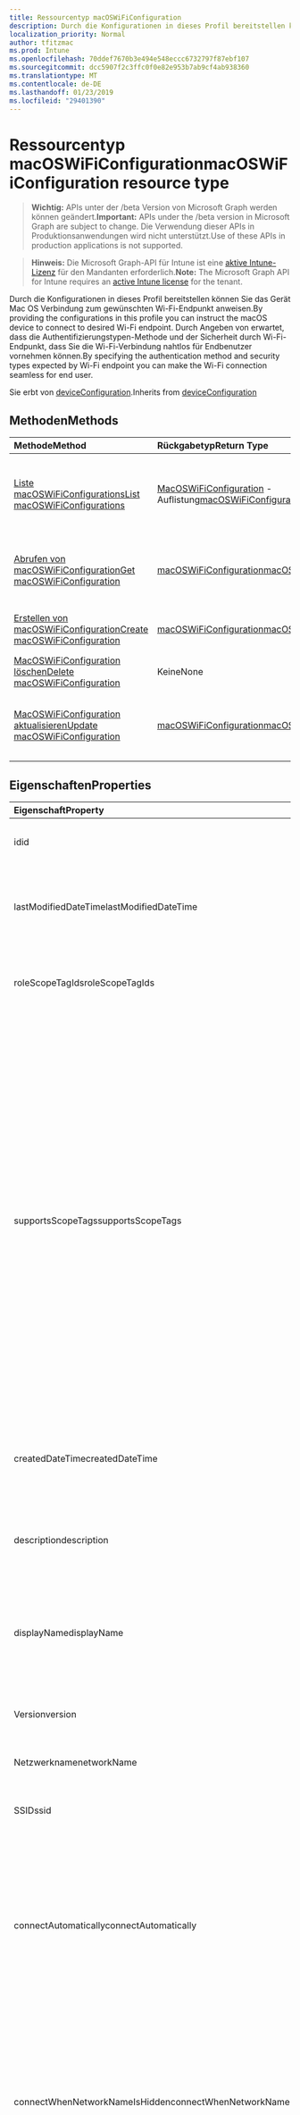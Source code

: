 ```yaml
---
title: Ressourcentyp macOSWiFiConfiguration
description: Durch die Konfigurationen in dieses Profil bereitstellen können Sie das Gerät Mac OS Verbindung zum gewünschten Wi-Fi-Endpunkt anweisen. Durch Angeben von erwartet, dass die Authentifizierungstypen-Methode und der Sicherheit durch Wi-Fi-Endpunkt, dass Sie die Wi-Fi-Verbindung nahtlos für Endbenutzer vornehmen können.
localization_priority: Normal
author: tfitzmac
ms.prod: Intune
ms.openlocfilehash: 70ddef7670b3e494e548eccc6732797f87ebf107
ms.sourcegitcommit: dcc5907f2c3ffc0f0e82e953b7ab9cf4ab938360
ms.translationtype: MT
ms.contentlocale: de-DE
ms.lasthandoff: 01/23/2019
ms.locfileid: "29401390"
---
```

# <a name="macoswificonfiguration-resource-type"></a><span data-ttu-id="8fadc-104">Ressourcentyp macOSWiFiConfiguration</span><span class="sxs-lookup"><span data-stu-id="8fadc-104">macOSWiFiConfiguration resource type</span></span>

> <span data-ttu-id="8fadc-105">**Wichtig:** APIs unter der /beta Version von Microsoft Graph werden können geändert.</span><span class="sxs-lookup"><span data-stu-id="8fadc-105">**Important:** APIs under the /beta version in Microsoft Graph are subject to change.</span></span> <span data-ttu-id="8fadc-106">Die Verwendung dieser APIs in Produktionsanwendungen wird nicht unterstützt.</span><span class="sxs-lookup"><span data-stu-id="8fadc-106">Use of these APIs in production applications is not supported.</span></span>

> <span data-ttu-id="8fadc-107">**Hinweis:** Die Microsoft Graph-API für Intune ist eine [aktive Intune-Lizenz](https://go.microsoft.com/fwlink/?linkid=839381) für den Mandanten erforderlich.</span><span class="sxs-lookup"><span data-stu-id="8fadc-107">**Note:** The Microsoft Graph API for Intune requires an [active Intune license](https://go.microsoft.com/fwlink/?linkid=839381) for the tenant.</span></span>

<span data-ttu-id="8fadc-108">Durch die Konfigurationen in dieses Profil bereitstellen können Sie das Gerät Mac OS Verbindung zum gewünschten Wi-Fi-Endpunkt anweisen.</span><span class="sxs-lookup"><span data-stu-id="8fadc-108">By providing the configurations in this profile you can instruct the macOS device to connect to desired Wi-Fi endpoint.</span></span> <span data-ttu-id="8fadc-109">Durch Angeben von erwartet, dass die Authentifizierungstypen-Methode und der Sicherheit durch Wi-Fi-Endpunkt, dass Sie die Wi-Fi-Verbindung nahtlos für Endbenutzer vornehmen können.</span><span class="sxs-lookup"><span data-stu-id="8fadc-109">By specifying the authentication method and security types expected by Wi-Fi endpoint you can make the Wi-Fi connection seamless for end user.</span></span>


<span data-ttu-id="8fadc-110">Sie erbt von [deviceConfiguration](../resources/intune-deviceconfig-deviceconfiguration.md).</span><span class="sxs-lookup"><span data-stu-id="8fadc-110">Inherits from [deviceConfiguration](../resources/intune-deviceconfig-deviceconfiguration.md)</span></span>

## <a name="methods"></a><span data-ttu-id="8fadc-111">Methoden</span><span class="sxs-lookup"><span data-stu-id="8fadc-111">Methods</span></span>
|<span data-ttu-id="8fadc-112">Methode</span><span class="sxs-lookup"><span data-stu-id="8fadc-112">Method</span></span>|<span data-ttu-id="8fadc-113">Rückgabetyp</span><span class="sxs-lookup"><span data-stu-id="8fadc-113">Return Type</span></span>|<span data-ttu-id="8fadc-114">Beschreibung</span><span class="sxs-lookup"><span data-stu-id="8fadc-114">Description</span></span>|
|:---|:---|:---|
|[<span data-ttu-id="8fadc-115">Liste macOSWiFiConfigurations</span><span class="sxs-lookup"><span data-stu-id="8fadc-115">List macOSWiFiConfigurations</span></span>](../api/intune-deviceconfig-macoswificonfiguration-list.md)|<span data-ttu-id="8fadc-116">[MacOSWiFiConfiguration](../resources/intune-deviceconfig-macoswificonfiguration.md) -Auflistung</span><span class="sxs-lookup"><span data-stu-id="8fadc-116">[macOSWiFiConfiguration](../resources/intune-deviceconfig-macoswificonfiguration.md) collection</span></span>|<span data-ttu-id="8fadc-117">Listeneigenschaften und Beziehungen der [MacOSWiFiConfiguration](../resources/intune-deviceconfig-macoswificonfiguration.md) -Objekte.</span><span class="sxs-lookup"><span data-stu-id="8fadc-117">List properties and relationships of the [macOSWiFiConfiguration](../resources/intune-deviceconfig-macoswificonfiguration.md) objects.</span></span>|
|[<span data-ttu-id="8fadc-118">Abrufen von macOSWiFiConfiguration</span><span class="sxs-lookup"><span data-stu-id="8fadc-118">Get macOSWiFiConfiguration</span></span>](../api/intune-deviceconfig-macoswificonfiguration-get.md)|[<span data-ttu-id="8fadc-119">macOSWiFiConfiguration</span><span class="sxs-lookup"><span data-stu-id="8fadc-119">macOSWiFiConfiguration</span></span>](../resources/intune-deviceconfig-macoswificonfiguration.md)|<span data-ttu-id="8fadc-120">Lesen Sie Eigenschaften und Beziehungen des [MacOSWiFiConfiguration](../resources/intune-deviceconfig-macoswificonfiguration.md) -Objekts.</span><span class="sxs-lookup"><span data-stu-id="8fadc-120">Read properties and relationships of the [macOSWiFiConfiguration](../resources/intune-deviceconfig-macoswificonfiguration.md) object.</span></span>|
|[<span data-ttu-id="8fadc-121">Erstellen von macOSWiFiConfiguration</span><span class="sxs-lookup"><span data-stu-id="8fadc-121">Create macOSWiFiConfiguration</span></span>](../api/intune-deviceconfig-macoswificonfiguration-create.md)|[<span data-ttu-id="8fadc-122">macOSWiFiConfiguration</span><span class="sxs-lookup"><span data-stu-id="8fadc-122">macOSWiFiConfiguration</span></span>](../resources/intune-deviceconfig-macoswificonfiguration.md)|<span data-ttu-id="8fadc-123">Erstellen eines neuen [MacOSWiFiConfiguration](../resources/intune-deviceconfig-macoswificonfiguration.md) -Objekts.</span><span class="sxs-lookup"><span data-stu-id="8fadc-123">Create a new [macOSWiFiConfiguration](../resources/intune-deviceconfig-macoswificonfiguration.md) object.</span></span>|
|[<span data-ttu-id="8fadc-124">MacOSWiFiConfiguration löschen</span><span class="sxs-lookup"><span data-stu-id="8fadc-124">Delete macOSWiFiConfiguration</span></span>](../api/intune-deviceconfig-macoswificonfiguration-delete.md)|<span data-ttu-id="8fadc-125">Keine</span><span class="sxs-lookup"><span data-stu-id="8fadc-125">None</span></span>|<span data-ttu-id="8fadc-126">Löscht eine [MacOSWiFiConfiguration](../resources/intune-deviceconfig-macoswificonfiguration.md).</span><span class="sxs-lookup"><span data-stu-id="8fadc-126">Deletes a [macOSWiFiConfiguration](../resources/intune-deviceconfig-macoswificonfiguration.md).</span></span>|
|[<span data-ttu-id="8fadc-127">MacOSWiFiConfiguration aktualisieren</span><span class="sxs-lookup"><span data-stu-id="8fadc-127">Update macOSWiFiConfiguration</span></span>](../api/intune-deviceconfig-macoswificonfiguration-update.md)|[<span data-ttu-id="8fadc-128">macOSWiFiConfiguration</span><span class="sxs-lookup"><span data-stu-id="8fadc-128">macOSWiFiConfiguration</span></span>](../resources/intune-deviceconfig-macoswificonfiguration.md)|<span data-ttu-id="8fadc-129">Aktualisieren Sie die Eigenschaften eines [MacOSWiFiConfiguration](../resources/intune-deviceconfig-macoswificonfiguration.md) -Objekts.</span><span class="sxs-lookup"><span data-stu-id="8fadc-129">Update the properties of a [macOSWiFiConfiguration](../resources/intune-deviceconfig-macoswificonfiguration.md) object.</span></span>|

## <a name="properties"></a><span data-ttu-id="8fadc-130">Eigenschaften</span><span class="sxs-lookup"><span data-stu-id="8fadc-130">Properties</span></span>
|<span data-ttu-id="8fadc-131">Eigenschaft</span><span class="sxs-lookup"><span data-stu-id="8fadc-131">Property</span></span>|<span data-ttu-id="8fadc-132">Typ</span><span class="sxs-lookup"><span data-stu-id="8fadc-132">Type</span></span>|<span data-ttu-id="8fadc-133">Beschreibung</span><span class="sxs-lookup"><span data-stu-id="8fadc-133">Description</span></span>|
|:---|:---|:---|
|<span data-ttu-id="8fadc-134">id</span><span class="sxs-lookup"><span data-stu-id="8fadc-134">id</span></span>|<span data-ttu-id="8fadc-135">Zeichenfolge</span><span class="sxs-lookup"><span data-stu-id="8fadc-135">String</span></span>|<span data-ttu-id="8fadc-136">Schlüssel der Entität</span><span class="sxs-lookup"><span data-stu-id="8fadc-136">Key of the entity.</span></span> <span data-ttu-id="8fadc-137">Geerbt von [deviceConfiguration](../resources/intune-deviceconfig-deviceconfiguration.md).</span><span class="sxs-lookup"><span data-stu-id="8fadc-137">Inherited from [deviceConfiguration](../resources/intune-deviceconfig-deviceconfiguration.md)</span></span>|
|<span data-ttu-id="8fadc-138">lastModifiedDateTime</span><span class="sxs-lookup"><span data-stu-id="8fadc-138">lastModifiedDateTime</span></span>|<span data-ttu-id="8fadc-139">DateTimeOffset</span><span class="sxs-lookup"><span data-stu-id="8fadc-139">DateTimeOffset</span></span>|<span data-ttu-id="8fadc-140">Datum und Uhrzeit der letzten Änderung des Objekts.</span><span class="sxs-lookup"><span data-stu-id="8fadc-140">DateTime the object was last modified.</span></span> <span data-ttu-id="8fadc-141">Geerbt von [deviceConfiguration](../resources/intune-deviceconfig-deviceconfiguration.md).</span><span class="sxs-lookup"><span data-stu-id="8fadc-141">Inherited from [deviceConfiguration](../resources/intune-deviceconfig-deviceconfiguration.md)</span></span>|
|<span data-ttu-id="8fadc-142">roleScopeTagIds</span><span class="sxs-lookup"><span data-stu-id="8fadc-142">roleScopeTagIds</span></span>|<span data-ttu-id="8fadc-143">Zeichenfolgenauflistung</span><span class="sxs-lookup"><span data-stu-id="8fadc-143">String collection</span></span>|<span data-ttu-id="8fadc-144">Liste der Bereich Tags für diese Instanz der Entität.</span><span class="sxs-lookup"><span data-stu-id="8fadc-144">List of Scope Tags for this Entity instance.</span></span> <span data-ttu-id="8fadc-145">Geerbt von [deviceConfiguration](../resources/intune-deviceconfig-deviceconfiguration.md).</span><span class="sxs-lookup"><span data-stu-id="8fadc-145">Inherited from [deviceConfiguration](../resources/intune-deviceconfig-deviceconfiguration.md)</span></span>|
|<span data-ttu-id="8fadc-146">supportsScopeTags</span><span class="sxs-lookup"><span data-stu-id="8fadc-146">supportsScopeTags</span></span>|<span data-ttu-id="8fadc-147">Boolean</span><span class="sxs-lookup"><span data-stu-id="8fadc-147">Boolean</span></span>|<span data-ttu-id="8fadc-148">Gibt an, ob die zugrunde liegende Gerätekonfiguration die Zuweisung von Bereich Kategorien unterstützt.</span><span class="sxs-lookup"><span data-stu-id="8fadc-148">Indicates whether or not the underlying Device Configuration supports the assignment of scope tags.</span></span> <span data-ttu-id="8fadc-149">Zuweisen der ScopeTags-Eigenschaft ist nicht zulässig, wenn dieser Wert false ist und Entitäten nicht bereichsbezogenen Benutzern angezeigt werden.</span><span class="sxs-lookup"><span data-stu-id="8fadc-149">Assigning to the ScopeTags property is not allowed when this value is false and entities will not be visible to scoped users.</span></span> <span data-ttu-id="8fadc-150">Dies tritt für Legacy-Richtlinien in Silverlight erstellt und kann durch Löschen und Neuerstellen der Richtlinie in der Azure-Verwaltungsportal aufgelöst werden.</span><span class="sxs-lookup"><span data-stu-id="8fadc-150">This occurs for Legacy policies created in Silverlight and can be resolved by deleting and recreating the policy in the Azure Portal.</span></span> <span data-ttu-id="8fadc-151">Diese Eigenschaft ist schreibgeschützt.</span><span class="sxs-lookup"><span data-stu-id="8fadc-151">This property is read-only.</span></span> <span data-ttu-id="8fadc-152">Geerbt von [deviceConfiguration](../resources/intune-deviceconfig-deviceconfiguration.md).</span><span class="sxs-lookup"><span data-stu-id="8fadc-152">Inherited from [deviceConfiguration](../resources/intune-deviceconfig-deviceconfiguration.md)</span></span>|
|<span data-ttu-id="8fadc-153">createdDateTime</span><span class="sxs-lookup"><span data-stu-id="8fadc-153">createdDateTime</span></span>|<span data-ttu-id="8fadc-154">DateTimeOffset</span><span class="sxs-lookup"><span data-stu-id="8fadc-154">DateTimeOffset</span></span>|<span data-ttu-id="8fadc-155">Datum und Uhrzeit der Erstellung des Objekts.</span><span class="sxs-lookup"><span data-stu-id="8fadc-155">DateTime the object was created.</span></span> <span data-ttu-id="8fadc-156">Geerbt von [deviceConfiguration](../resources/intune-deviceconfig-deviceconfiguration.md).</span><span class="sxs-lookup"><span data-stu-id="8fadc-156">Inherited from [deviceConfiguration](../resources/intune-deviceconfig-deviceconfiguration.md)</span></span>|
|<span data-ttu-id="8fadc-157">description</span><span class="sxs-lookup"><span data-stu-id="8fadc-157">description</span></span>|<span data-ttu-id="8fadc-158">Zeichenfolge</span><span class="sxs-lookup"><span data-stu-id="8fadc-158">String</span></span>|<span data-ttu-id="8fadc-159">Beschreibung der Gerätekonfiguration (vom Administrator festgelegt).</span><span class="sxs-lookup"><span data-stu-id="8fadc-159">Admin provided description of the Device Configuration.</span></span> <span data-ttu-id="8fadc-160">Geerbt von [deviceConfiguration](../resources/intune-deviceconfig-deviceconfiguration.md).</span><span class="sxs-lookup"><span data-stu-id="8fadc-160">Inherited from [deviceConfiguration](../resources/intune-deviceconfig-deviceconfiguration.md)</span></span>|
|<span data-ttu-id="8fadc-161">displayName</span><span class="sxs-lookup"><span data-stu-id="8fadc-161">displayName</span></span>|<span data-ttu-id="8fadc-162">Zeichenfolge</span><span class="sxs-lookup"><span data-stu-id="8fadc-162">String</span></span>|<span data-ttu-id="8fadc-163">Name der Gerätekonfiguration (vom Administrator festgelegt).</span><span class="sxs-lookup"><span data-stu-id="8fadc-163">Admin provided name of the device configuration.</span></span> <span data-ttu-id="8fadc-164">Geerbt von [deviceConfiguration](../resources/intune-deviceconfig-deviceconfiguration.md).</span><span class="sxs-lookup"><span data-stu-id="8fadc-164">Inherited from [deviceConfiguration](../resources/intune-deviceconfig-deviceconfiguration.md)</span></span>|
|<span data-ttu-id="8fadc-165">Version</span><span class="sxs-lookup"><span data-stu-id="8fadc-165">version</span></span>|<span data-ttu-id="8fadc-166">Int32</span><span class="sxs-lookup"><span data-stu-id="8fadc-166">Int32</span></span>|<span data-ttu-id="8fadc-167">Version der Gerätekonfiguration.</span><span class="sxs-lookup"><span data-stu-id="8fadc-167">Version of the device configuration.</span></span> <span data-ttu-id="8fadc-168">Geerbt von [deviceConfiguration](../resources/intune-deviceconfig-deviceconfiguration.md).</span><span class="sxs-lookup"><span data-stu-id="8fadc-168">Inherited from [deviceConfiguration](../resources/intune-deviceconfig-deviceconfiguration.md)</span></span>|
|<span data-ttu-id="8fadc-169">Netzwerkname</span><span class="sxs-lookup"><span data-stu-id="8fadc-169">networkName</span></span>|<span data-ttu-id="8fadc-170">Zeichenfolge</span><span class="sxs-lookup"><span data-stu-id="8fadc-170">String</span></span>|<span data-ttu-id="8fadc-171">Netzwerkname</span><span class="sxs-lookup"><span data-stu-id="8fadc-171">Network Name</span></span>|
|<span data-ttu-id="8fadc-172">SSID</span><span class="sxs-lookup"><span data-stu-id="8fadc-172">ssid</span></span>|<span data-ttu-id="8fadc-173">Zeichenfolge</span><span class="sxs-lookup"><span data-stu-id="8fadc-173">String</span></span>|<span data-ttu-id="8fadc-174">Dies ist der Name des Netzwerks Wi-Fi, die an alle Geräte gesendet wird.</span><span class="sxs-lookup"><span data-stu-id="8fadc-174">This is the name of the Wi-Fi network that is broadcast to all devices.</span></span>|
|<span data-ttu-id="8fadc-175">connectAutomatically</span><span class="sxs-lookup"><span data-stu-id="8fadc-175">connectAutomatically</span></span>|<span data-ttu-id="8fadc-176">Boolean</span><span class="sxs-lookup"><span data-stu-id="8fadc-176">Boolean</span></span>|<span data-ttu-id="8fadc-177">Verbinden Sie automatisch, wenn dieses Netzwerk im Bereich befindet.</span><span class="sxs-lookup"><span data-stu-id="8fadc-177">Connect automatically when this network is in range.</span></span> <span data-ttu-id="8fadc-178">Eine Einstellung auf "true" überspringt die Aufforderung der Benutzer und automatisch mit Wi-Fi-Netzwerk verbinden.</span><span class="sxs-lookup"><span data-stu-id="8fadc-178">Setting this to true will skip the user prompt and automatically connect the device to Wi-Fi network.</span></span>|
|<span data-ttu-id="8fadc-179">connectWhenNetworkNameIsHidden</span><span class="sxs-lookup"><span data-stu-id="8fadc-179">connectWhenNetworkNameIsHidden</span></span>|<span data-ttu-id="8fadc-180">Boolean</span><span class="sxs-lookup"><span data-stu-id="8fadc-180">Boolean</span></span>|<span data-ttu-id="8fadc-181">Verbinden Sie, wenn das Netzwerk seinen Namen (SSID) nicht übertragen wird.</span><span class="sxs-lookup"><span data-stu-id="8fadc-181">Connect when the network is not broadcasting its name (SSID).</span></span> <span data-ttu-id="8fadc-182">Bei Festlegung auf true festgelegt ist, dieses Profil erzwingt, dass das Gerät für die Verbindung mit einem Netzwerk SSID nicht, die an alle Geräte seine.</span><span class="sxs-lookup"><span data-stu-id="8fadc-182">When set to true, this profile forces the device to connect to a network that doesn't broadcast its SSID to all devices.</span></span>|
|<span data-ttu-id="8fadc-183">wiFiSecurityType</span><span class="sxs-lookup"><span data-stu-id="8fadc-183">wiFiSecurityType</span></span>|[<span data-ttu-id="8fadc-184">wiFiSecurityType</span><span class="sxs-lookup"><span data-stu-id="8fadc-184">wiFiSecurityType</span></span>](../resources/intune-deviceconfig-wifisecuritytype.md)|<span data-ttu-id="8fadc-185">Gibt an, ob Wi-Fi-Endpunkt einen EAP-basierte Sicherheitstyp verwendet wird.</span><span class="sxs-lookup"><span data-stu-id="8fadc-185">Indicates whether Wi-Fi endpoint uses an EAP based security type.</span></span> <span data-ttu-id="8fadc-186">Mögliche Werte sind: `open`, `wpaPersonal`, `wpaEnterprise`, `wep`, `wpa2Personal` und `wpa2Enterprise`.</span><span class="sxs-lookup"><span data-stu-id="8fadc-186">Possible values are: `open`, `wpaPersonal`, `wpaEnterprise`, `wep`, `wpa2Personal`, `wpa2Enterprise`.</span></span>|
|<span data-ttu-id="8fadc-187">proxySettings</span><span class="sxs-lookup"><span data-stu-id="8fadc-187">proxySettings</span></span>|[<span data-ttu-id="8fadc-188">wiFiProxySetting</span><span class="sxs-lookup"><span data-stu-id="8fadc-188">wiFiProxySetting</span></span>](../resources/intune-deviceconfig-wifiproxysetting.md)|<span data-ttu-id="8fadc-189">Proxytyp für diese Wi-Fi-Verbindung.</span><span class="sxs-lookup"><span data-stu-id="8fadc-189">Proxy Type for this Wi-Fi connection.</span></span> <span data-ttu-id="8fadc-190">Mögliche Werte sind: `none`, `manual` und `automatic`.</span><span class="sxs-lookup"><span data-stu-id="8fadc-190">Possible values are: `none`, `manual`, `automatic`.</span></span>|
|<span data-ttu-id="8fadc-191">proxyManualAddress</span><span class="sxs-lookup"><span data-stu-id="8fadc-191">proxyManualAddress</span></span>|<span data-ttu-id="8fadc-192">Zeichenfolge</span><span class="sxs-lookup"><span data-stu-id="8fadc-192">String</span></span>|<span data-ttu-id="8fadc-193">IP-Adresse oder den DNS-Hostnamen des Proxyservers bei der manueller Konfiguration ausgewählt ist.</span><span class="sxs-lookup"><span data-stu-id="8fadc-193">IP Address or DNS hostname of the proxy server when manual configuration is selected.</span></span>|
|<span data-ttu-id="8fadc-194">proxyManualPort</span><span class="sxs-lookup"><span data-stu-id="8fadc-194">proxyManualPort</span></span>|<span data-ttu-id="8fadc-195">Int32</span><span class="sxs-lookup"><span data-stu-id="8fadc-195">Int32</span></span>|<span data-ttu-id="8fadc-196">Die Portnummer des Proxyservers bei der manueller Konfiguration ausgewählt ist.</span><span class="sxs-lookup"><span data-stu-id="8fadc-196">Port of the proxy server when manual configuration is selected.</span></span>|
|<span data-ttu-id="8fadc-197">proxyAutomaticConfigurationUrl</span><span class="sxs-lookup"><span data-stu-id="8fadc-197">proxyAutomaticConfigurationUrl</span></span>|<span data-ttu-id="8fadc-198">Zeichenfolge</span><span class="sxs-lookup"><span data-stu-id="8fadc-198">String</span></span>|<span data-ttu-id="8fadc-199">URL des eigentlichen Skripts Proxy Server automatische Konfiguration automatische Konfiguration aktiviert ist.</span><span class="sxs-lookup"><span data-stu-id="8fadc-199">URL of the proxy server automatic configuration script when automatic configuration is selected.</span></span> <span data-ttu-id="8fadc-200">Diese URL hat normalerweise den Speicherort der Datei PAC (Proxy Automatische Konfiguration).</span><span class="sxs-lookup"><span data-stu-id="8fadc-200">This URL is typically the location of PAC (Proxy Auto Configuration) file.</span></span>|
|<span data-ttu-id="8fadc-201">preSharedKey</span><span class="sxs-lookup"><span data-stu-id="8fadc-201">preSharedKey</span></span>|<span data-ttu-id="8fadc-202">Zeichenfolge</span><span class="sxs-lookup"><span data-stu-id="8fadc-202">String</span></span>|<span data-ttu-id="8fadc-203">Dies ist die vorinstallierten Schlüssel für WPA persönliche Wi-Fi-Netzwerk.</span><span class="sxs-lookup"><span data-stu-id="8fadc-203">This is the pre-shared key for WPA Personal Wi-Fi network.</span></span>|

## <a name="relationships"></a><span data-ttu-id="8fadc-204">Beziehungen</span><span class="sxs-lookup"><span data-stu-id="8fadc-204">Relationships</span></span>
|<span data-ttu-id="8fadc-205">Beziehung</span><span class="sxs-lookup"><span data-stu-id="8fadc-205">Relationship</span></span>|<span data-ttu-id="8fadc-206">Typ</span><span class="sxs-lookup"><span data-stu-id="8fadc-206">Type</span></span>|<span data-ttu-id="8fadc-207">Beschreibung</span><span class="sxs-lookup"><span data-stu-id="8fadc-207">Description</span></span>|
|:---|:---|:---|
|<span data-ttu-id="8fadc-208">groupAssignments</span><span class="sxs-lookup"><span data-stu-id="8fadc-208">groupAssignments</span></span>|<span data-ttu-id="8fadc-209">[DeviceConfigurationGroupAssignment](../resources/intune-deviceconfig-deviceconfigurationgroupassignment.md) -Auflistung</span><span class="sxs-lookup"><span data-stu-id="8fadc-209">[deviceConfigurationGroupAssignment](../resources/intune-deviceconfig-deviceconfigurationgroupassignment.md) collection</span></span>|<span data-ttu-id="8fadc-210">Die Liste derGruppenzuweisungen für das Gerätekonfigurationsprofil.</span><span class="sxs-lookup"><span data-stu-id="8fadc-210">The list of group assignments for the device configuration profile.</span></span> <span data-ttu-id="8fadc-211">Geerbt von [deviceConfiguration](../resources/intune-deviceconfig-deviceconfiguration.md).</span><span class="sxs-lookup"><span data-stu-id="8fadc-211">Inherited from [deviceConfiguration](../resources/intune-deviceconfig-deviceconfiguration.md)</span></span>|
|<span data-ttu-id="8fadc-212">assignments</span><span class="sxs-lookup"><span data-stu-id="8fadc-212">assignments</span></span>|<span data-ttu-id="8fadc-213">[deviceConfigurationAssignment](../resources/intune-deviceconfig-deviceconfigurationassignment.md)-Sammlung</span><span class="sxs-lookup"><span data-stu-id="8fadc-213">[deviceConfigurationAssignment](../resources/intune-deviceconfig-deviceconfigurationassignment.md) collection</span></span>|<span data-ttu-id="8fadc-214">Liste der Zuweisungen für das Gerätekonfigurationsprofil.</span><span class="sxs-lookup"><span data-stu-id="8fadc-214">The list of assignments for the device configuration profile.</span></span> <span data-ttu-id="8fadc-215">Geerbt von [deviceConfiguration](../resources/intune-deviceconfig-deviceconfiguration.md).</span><span class="sxs-lookup"><span data-stu-id="8fadc-215">Inherited from [deviceConfiguration](../resources/intune-deviceconfig-deviceconfiguration.md)</span></span>|
|<span data-ttu-id="8fadc-216">deviceStatuses</span><span class="sxs-lookup"><span data-stu-id="8fadc-216">deviceStatuses</span></span>|<span data-ttu-id="8fadc-217">[deviceConfigurationDeviceStatus](../resources/intune-deviceconfig-deviceconfigurationdevicestatus.md)-Sammlung</span><span class="sxs-lookup"><span data-stu-id="8fadc-217">[deviceConfigurationDeviceStatus](../resources/intune-deviceconfig-deviceconfigurationdevicestatus.md) collection</span></span>|<span data-ttu-id="8fadc-218">Installationsstatus der Gerätekonfiguration nach Gerät.</span><span class="sxs-lookup"><span data-stu-id="8fadc-218">Device configuration installation status by device.</span></span> <span data-ttu-id="8fadc-219">Geerbt von [deviceConfiguration](../resources/intune-deviceconfig-deviceconfiguration.md).</span><span class="sxs-lookup"><span data-stu-id="8fadc-219">Inherited from [deviceConfiguration](../resources/intune-deviceconfig-deviceconfiguration.md)</span></span>|
|<span data-ttu-id="8fadc-220">userStatuses</span><span class="sxs-lookup"><span data-stu-id="8fadc-220">userStatuses</span></span>|<span data-ttu-id="8fadc-221">[deviceConfigurationUserStatus](../resources/intune-deviceconfig-deviceconfigurationuserstatus.md)-Sammlung</span><span class="sxs-lookup"><span data-stu-id="8fadc-221">[deviceConfigurationUserStatus](../resources/intune-deviceconfig-deviceconfigurationuserstatus.md) collection</span></span>|<span data-ttu-id="8fadc-222">Gerät Konfiguration Installationsstatus durch Benutzer.</span><span class="sxs-lookup"><span data-stu-id="8fadc-222">Device configuration installation status by user.</span></span> <span data-ttu-id="8fadc-223">Geerbt von [deviceConfiguration](../resources/intune-deviceconfig-deviceconfiguration.md).</span><span class="sxs-lookup"><span data-stu-id="8fadc-223">Inherited from [deviceConfiguration](../resources/intune-deviceconfig-deviceconfiguration.md)</span></span>|
|<span data-ttu-id="8fadc-224">deviceStatusOverview</span><span class="sxs-lookup"><span data-stu-id="8fadc-224">deviceStatusOverview</span></span>|[<span data-ttu-id="8fadc-225">deviceConfigurationDeviceOverview</span><span class="sxs-lookup"><span data-stu-id="8fadc-225">deviceConfigurationDeviceOverview</span></span>](../resources/intune-deviceconfig-deviceconfigurationdeviceoverview.md)|<span data-ttu-id="8fadc-226">Übersicht über den Status der Gerätekonfiguration nach Gerät. Geerbt von [deviceConfiguration](../resources/intune-deviceconfig-deviceconfiguration.md).</span><span class="sxs-lookup"><span data-stu-id="8fadc-226">Device Configuration devices status overview Inherited from [deviceConfiguration](../resources/intune-deviceconfig-deviceconfiguration.md)</span></span>|
|<span data-ttu-id="8fadc-227">userStatusOverview</span><span class="sxs-lookup"><span data-stu-id="8fadc-227">userStatusOverview</span></span>|[<span data-ttu-id="8fadc-228">deviceConfigurationUserOverview</span><span class="sxs-lookup"><span data-stu-id="8fadc-228">deviceConfigurationUserOverview</span></span>](../resources/intune-deviceconfig-deviceconfigurationuseroverview.md)|<span data-ttu-id="8fadc-229">Übersicht über den Status der Gerätekonfiguration nach Benutzer. Geerbt von [deviceConfiguration](../resources/intune-deviceconfig-deviceconfiguration.md).</span><span class="sxs-lookup"><span data-stu-id="8fadc-229">Device Configuration users status overview Inherited from [deviceConfiguration](../resources/intune-deviceconfig-deviceconfiguration.md)</span></span>|
|<span data-ttu-id="8fadc-230">deviceSettingStateSummaries</span><span class="sxs-lookup"><span data-stu-id="8fadc-230">deviceSettingStateSummaries</span></span>|<span data-ttu-id="8fadc-231"> [settingStateDeviceSummary](../resources/intune-deviceconfig-settingstatedevicesummary.md)-Sammlung</span><span class="sxs-lookup"><span data-stu-id="8fadc-231">[settingStateDeviceSummary](../resources/intune-deviceconfig-settingstatedevicesummary.md) collection</span></span>|<span data-ttu-id="8fadc-232">Übersicht über den Einstellungsstatus für die Gerätekonfiguration nach Gerät. Geerbt von [deviceConfiguration](../resources/intune-deviceconfig-deviceconfiguration.md)</span><span class="sxs-lookup"><span data-stu-id="8fadc-232">Device Configuration Setting State Device Summary Inherited from [deviceConfiguration](../resources/intune-deviceconfig-deviceconfiguration.md)</span></span>|

## <a name="json-representation"></a><span data-ttu-id="8fadc-233">JSON-Darstellung</span><span class="sxs-lookup"><span data-stu-id="8fadc-233">JSON Representation</span></span>
<span data-ttu-id="8fadc-234">Es folgt eine JSON-Darstellung der Ressource.</span><span class="sxs-lookup"><span data-stu-id="8fadc-234">Here is a JSON representation of the resource.</span></span>
<!-- {
  "blockType": "resource",
  "keyProperty": "id",
  "@odata.type": "microsoft.graph.macOSWiFiConfiguration"
}
-->
``` json
{
  "@odata.type": "#microsoft.graph.macOSWiFiConfiguration",
  "id": "String (identifier)",
  "lastModifiedDateTime": "String (timestamp)",
  "roleScopeTagIds": [
    "String"
  ],
  "supportsScopeTags": true,
  "createdDateTime": "String (timestamp)",
  "description": "String",
  "displayName": "String",
  "version": 1024,
  "networkName": "String",
  "ssid": "String",
  "connectAutomatically": true,
  "connectWhenNetworkNameIsHidden": true,
  "wiFiSecurityType": "String",
  "proxySettings": "String",
  "proxyManualAddress": "String",
  "proxyManualPort": 1024,
  "proxyAutomaticConfigurationUrl": "String",
  "preSharedKey": "String"
}
```





